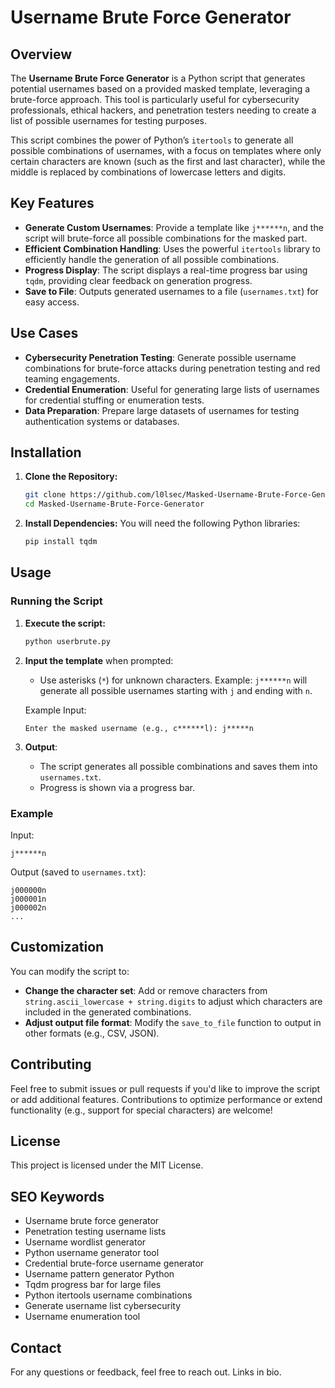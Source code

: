 # Username Brute Force Generator

## Overview

The **Username Brute Force Generator** is a Python script that generates potential usernames based on a provided masked template, leveraging a brute-force approach. This tool is particularly useful for cybersecurity professionals, ethical hackers, and penetration testers needing to create a list of possible usernames for testing purposes.

This script combines the power of Python’s `itertools` to generate all possible combinations of usernames, with a focus on templates where only certain characters are known (such as the first and last character), while the middle is replaced by combinations of lowercase letters and digits.

## Key Features

- **Generate Custom Usernames**: Provide a template like `j******n`, and the script will brute-force all possible combinations for the masked part.
- **Efficient Combination Handling**: Uses the powerful `itertools` library to efficiently handle the generation of all possible combinations.
- **Progress Display**: The script displays a real-time progress bar using `tqdm`, providing clear feedback on generation progress.
- **Save to File**: Outputs generated usernames to a file (`usernames.txt`) for easy access.

## Use Cases

- **Cybersecurity Penetration Testing**: Generate possible username combinations for brute-force attacks during penetration testing and red teaming engagements.
- **Credential Enumeration**: Useful for generating large lists of usernames for credential stuffing or enumeration tests.
- **Data Preparation**: Prepare large datasets of usernames for testing authentication systems or databases.
  
## Installation

1. **Clone the Repository:**
    ```bash
    git clone https://github.com/l0lsec/Masked-Username-Brute-Force-Generator.git
    cd Masked-Username-Brute-Force-Generator
    ```

2. **Install Dependencies:**
    You will need the following Python libraries:
    ```bash
    pip install tqdm
    ```

## Usage

### Running the Script

1. **Execute the script:**
   ```bash
   python userbrute.py
   ```

2. **Input the template** when prompted:
   - Use asterisks (`*`) for unknown characters. Example: `j******n` will generate all possible usernames starting with `j` and ending with `n`.
   
   Example Input:
   ```
   Enter the masked username (e.g., c******l): j*****n
   ```

3. **Output**:
   - The script generates all possible combinations and saves them into `usernames.txt`.
   - Progress is shown via a progress bar.

### Example
Input:
```
j******n
```

Output (saved to `usernames.txt`):
```
j000000n
j000001n
j000002n
...
```

## Customization

You can modify the script to:
- **Change the character set**: Add or remove characters from `string.ascii_lowercase + string.digits` to adjust which characters are included in the generated combinations.
- **Adjust output file format**: Modify the `save_to_file` function to output in other formats (e.g., CSV, JSON).

## Contributing

Feel free to submit issues or pull requests if you'd like to improve the script or add additional features. Contributions to optimize performance or extend functionality (e.g., support for special characters) are welcome!

## License

This project is licensed under the MIT License.

## SEO Keywords

- Username brute force generator
- Penetration testing username lists
- Username wordlist generator
- Python username generator tool
- Credential brute-force username generator
- Username pattern generator Python
- Tqdm progress bar for large files
- Python itertools username combinations
- Generate username list cybersecurity
- Username enumeration tool

## Contact

For any questions or feedback, feel free to reach out. Links in bio.
